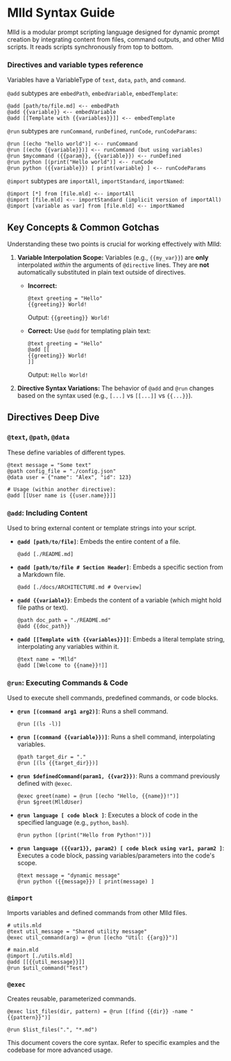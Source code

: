 # Mlld Syntax Guide

Mlld is a modular prompt scripting language designed for dynamic prompt creation by integrating content from files, command outputs, and other Mlld scripts. It reads scripts synchronously from top to bottom.

### Directives and variable types reference

Variables have a VariableType of `text`, `data`, `path`, and `command`.

`@add` subtypes are `embedPath`, `embedVariable`, `embedTemplate`:
```
@add [path/to/file.md] <-- embedPath
@add {{variable}} <-- embedVariable
@add [[Template with {{variables}}]] <-- embedTemplate
```
`@run` subtypes are `runCommand`, `runDefined`, `runCode`, `runCodeParams`:
```
@run [(echo "hello world")] <-- runCommand
@run [(echo {{variable}})] <-- runCommand (but using variables)
@run $mycommand ({{param}}, {{variable}}) <-- runDefined
@run python [(print("Hello world")] <-- runCode
@run python ({{variable}}) [ print(variable} ] <-- runCodeParams
```
`@import` subtypes are `importAll`, `importStandard`, `importNamed`:
```
@import [*] from [file.mld] <-- importAll
@import [file.mld] <-- importStandard (implicit version of importAll)
@import [variable as var] from [file.mld] <-- importNamed
```

## Key Concepts & Common Gotchas

Understanding these two points is crucial for working effectively with Mlld:

1.  **Variable Interpolation Scope:** Variables (e.g., `{{my_var}}`) are **only** interpolated *within* the arguments of `@directive` lines. They are **not** automatically substituted in plain text outside of directives.

    *   **Incorrect:**
        ```mlld
        @text greeting = "Hello"
        {{greeting}} World! 
        ```
        Output: `{{greeting}} World!`

    *   **Correct:** Use `@add` for templating plain text:
        ```mlld
        @text greeting = "Hello"
        @add [[
        {{greeting}} World!
        ]]
        ```
        Output: `Hello World!`

2.  **Directive Syntax Variations:** The behavior of `@add` and `@run` changes based on the syntax used (e.g., `[...]` vs `[[...]]` vs `{{...}}`).

## Directives Deep Dive

### `@text`, `@path`, `@data`

These define variables of different types.

```mlld
@text message = "Some text"
@path config_file = "./config.json"
@data user = {"name": "Alex", "id": 123}

# Usage (within another directive):
@add [[User name is {{user.name}}]]
```

### `@add`: Including Content

Used to bring external content or template strings into your script.

*   **`@add [path/to/file]`**: Embeds the entire content of a file.
    ```mlld
    @add [./README.md]
    ```
*   **`@add [path/to/file # Section Header]`**: Embeds a specific section from a Markdown file.
    ```mlld
    @add [./docs/ARCHITECTURE.md # Overview]
    ```
*   **`@add {{variable}}`**: Embeds the content of a variable (which might hold file paths or text).
    ```mlld
    @path doc_path = "./README.md"
    @add {{doc_path}}
    ```
*   **`@add [[Template with {{variables}}]]`**: Embeds a literal template string, interpolating any variables within it.
    ```mlld
    @text name = "Mlld"
    @add [[Welcome to {{name}}!]]
    ```

### `@run`: Executing Commands & Code

Used to execute shell commands, predefined commands, or code blocks.

*   **`@run [(command arg1 arg2)]`**: Runs a shell command.
    ```mlld
    @run [(ls -l)]
    ```
*   **`@run [(command {{variable}})]`**: Runs a shell command, interpolating variables.
    ```mlld
    @path target_dir = "."
    @run [(ls {{target_dir}})]
    ```
*   **`@run $definedCommand(param1, {{var2}})`**: Runs a command previously defined with `@exec`.
    ```mlld
    @exec greet(name) = @run [(echo "Hello, {{name}}!")]
    @run $greet(MlldUser)
    ```
*   **`@run language [ code block ]`**: Executes a block of code in the specified language (e.g., `python`, `bash`).
    ```mlld
    @run python [(print("Hello from Python!"))]
    ```
*   **`@run language ({{var1}}, param2) [ code block using var1, param2 ]`**: Executes a code block, passing variables/parameters into the code's scope.
    ```mlld
    @text message = "dynamic message"
    @run python ({{message}}) [ print(message) ] 
    ```

### `@import`

Imports variables and defined commands from other Mlld files.

```mlld
# utils.mld
@text util_message = "Shared utility message"
@exec util_command(arg) = @run [(echo "Util: {{arg}}")]

# main.mld
@import [./utils.mld]
@add [[{{util_message}}]]
@run $util_command("Test")
```

### `@exec`

Creates reusable, parameterized commands.

```mlld
@exec list_files(dir, pattern) = @run [(find {{dir}} -name "{{pattern}}")]

@run $list_files(".", "*.md") 
```

This document covers the core syntax. Refer to specific examples and the codebase for more advanced usage.


